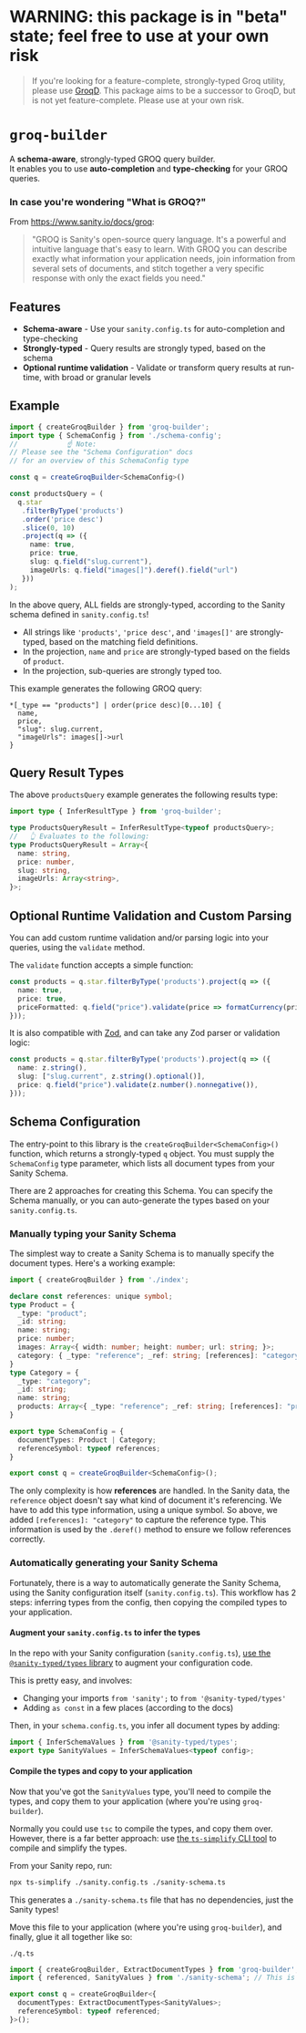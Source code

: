 # WARNING: this package is in "beta" state; feel free to use at your own risk

> If you're looking for a feature-complete, strongly-typed Groq utility, please use [GroqD](https://formidable.com/open-source/groqd/).
> This package aims to be a successor to GroqD, but is not yet feature-complete.  Please use at your own risk.

# `groq-builder`

A **schema-aware**, strongly-typed GROQ query builder.  
It enables you to use **auto-completion** and **type-checking** for your GROQ queries.

### In case you're wondering "What is GROQ?" 
From https://www.sanity.io/docs/groq:
> "GROQ is Sanity's open-source query language. It's a powerful and intuitive language that's easy to learn. With GROQ you can describe exactly what information your application needs, join information from several sets of documents, and stitch together a very specific response with only the exact fields you need."

## Features

- **Schema-aware** - Use your `sanity.config.ts` for auto-completion and type-checking
- **Strongly-typed** - Query results are strongly typed, based on the schema
- **Optional runtime validation** - Validate or transform query results at run-time, with broad or granular levels

## Example

```ts
import { createGroqBuilder } from 'groq-builder';
import type { SchemaConfig } from './schema-config';
//            ☝️ Note:
// Please see the "Schema Configuration" docs 
// for an overview of this SchemaConfig type 

const q = createGroqBuilder<SchemaConfig>()

const productsQuery = (
  q.star
   .filterByType('products')
   .order('price desc')
   .slice(0, 10)
   .project(q => ({
     name: true,
     price: true,
     slug: q.field("slug.current"),
     imageUrls: q.field("images[]").deref().field("url")
   }))
);
```
In the above query, ALL fields are strongly-typed, according to the Sanity schema defined in `sanity.config.ts`!  

- All strings like `'products'`, `'price desc'`, and `'images[]'` are strongly-typed, based on the matching field definitions.
- In the projection, `name` and `price` are strongly-typed based on the fields of `product`.
- In the projection, sub-queries are strongly typed too.

This example generates the following GROQ query:
```groq
*[_type == "products"] | order(price desc)[0...10] {
  name,
  price,
  "slug": slug.current,
  "imageUrls": images[]->url
}
```


## Query Result Types

The above `productsQuery` example generates the following results type:

```ts
import type { InferResultType } from 'groq-builder';

type ProductsQueryResult = InferResultType<typeof productsQuery>;
//   👆 Evaluates to the following:
type ProductsQueryResult = Array<{
  name: string,
  price: number,
  slug: string,
  imageUrls: Array<string>,
}>;
```

## Optional Runtime Validation and Custom Parsing

You can add custom runtime validation and/or parsing logic into your queries, using the `validate` method.  

The `validate` function accepts a simple function:

```ts
const products = q.star.filterByType('products').project(q => ({
  name: true,
  price: true,
  priceFormatted: q.field("price").validate(price => formatCurrency(price)),
}));
```

It is also compatible with [Zod](https://zod.dev/), and can take any Zod parser or validation logic:
```ts
const products = q.star.filterByType('products').project(q => ({
  name: z.string(),
  slug: ["slug.current", z.string().optional()],
  price: q.field("price").validate(z.number().nonnegative()),
}));
```

## Schema Configuration

The entry-point to this library is the `createGroqBuilder<SchemaConfig>()` function, which returns a strongly-typed `q` object.  You must supply the `SchemaConfig` type parameter, which lists all document types from your Sanity Schema.

There are 2 approaches for creating this Schema. You can specify the Schema manually, or you can auto-generate the types based on your `sanity.config.ts`.

### Manually typing your Sanity Schema

The simplest way to create a Sanity Schema is to manually specify the document types.  Here's a working example:

```ts
import { createGroqBuilder } from './index';

declare const references: unique symbol;
type Product = {
  _type: "product";
  _id: string;
  name: string;
  price: number;
  images: Array<{ width: number; height: number; url: string; }>;
  category: { _type: "reference"; _ref: string; [references]: "category"; };
}
type Category = {
  _type: "category";
  _id: string;
  name: string;
  products: Array<{ _type: "reference"; _ref: string; [references]: "product"; }>;
}

export type SchemaConfig = {
  documentTypes: Product | Category;
  referenceSymbol: typeof references;
}

export const q = createGroqBuilder<SchemaConfig>();
```

The only complexity is how **references** are handled.  In the Sanity data, the `reference` object doesn't say what kind of document it's referencing.  We have to add this type information, using a unique symbol.  So above, we added  `[references]: "category"` to capture the reference type.  This information is used by the `.deref()` method to ensure we follow references correctly.

### Automatically generating your Sanity Schema

Fortunately, there is a way to automatically generate the Sanity Schema, using the Sanity configuration itself (`sanity.config.ts`).  This workflow has 2 steps: inferring types from the config, then copying the compiled types to your application.

#### Augment your `sanity.config.ts` to infer the types

In the repo with your Sanity configuration (`sanity.config.ts`), [use the `@sanity-typed/types` library](https://www.sanity.io/plugins/sanity-typed-types) to augment your configuration code.  

This is pretty easy, and involves:
- Changing your imports `from 'sanity';` to `from '@sanity-typed/types'`
- Adding `as const` in a few places (according to the docs)

Then, in your `schema.config.ts`, you infer all document types by adding: 
```ts
import { InferSchemaValues } from '@sanity-typed/types';
export type SanityValues = InferSchemaValues<typeof config>;
```


#### Compile the types and copy to your application

Now that you've got the `SanityValues` type, you'll need to compile the types, and copy them to your application (where you're using `groq-builder`).  

Normally you could use `tsc` to compile the types, and copy them over.  However, there is a far better approach: use [the `ts-simplify` CLI tool](https://www.npmjs.com/package/ts-simplify) to compile and simplify the types.

From your Sanity repo, run:
```sh
npx ts-simplify ./sanity.config.ts ./sanity-schema.ts
```

This generates a `./sanity-schema.ts` file that has no dependencies, just the Sanity types!  

Move this file to your application (where you're using `groq-builder`), and finally, glue it all together like so:

`./q.ts`
```ts
import { createGroqBuilder, ExtractDocumentTypes } from 'groq-builder';
import { referenced, SanityValues } from './sanity-schema'; // This is the generated file

export const q = createGroqBuilder<{
  documentTypes: ExtractDocumentTypes<SanityValues>;
  referenceSymbol: typeof referenced;
}>();
```
